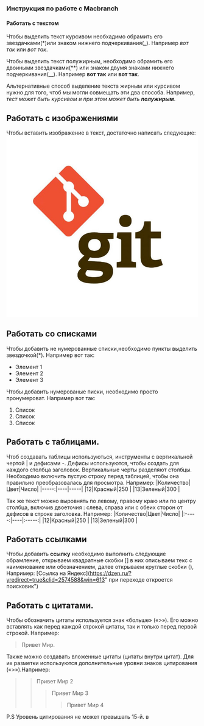 ### Инструкция по работе с Macbranch
#### Работать с текстом
Чтобы выделить текст курсивом необхадимо обрамить его звездачками(*)или знаком нижнего подчеркивания(_).
Например *вот так* или _вот так_.

Чтобы выделить текст полужирным, необходимо обрамить его двоиными звездачками(**) или знаком двумя знаками нижнего подчеркивания(__).
Например **вот так** или __вот так__.

Альтернативные способ выделение текста жирным или курсивом нужно для того, чтоб мы могли совмещать эти два способа. Например, _тест может быть курсивом и при этом может  быть **полужирым**_.

## Работать с изображениями
Чтобы вставить изображение в текст, достаточно написать следующие:![Hi GIT](Git.png)

## Работать со списками
Чтобы добавить не нумерованные списки,необходимо пункты выделить звездочкой(*).
Например вот так:
* Элемент 1
* Элемент 2
* Элемент 3

Чтобы добавить нумерованые  писки, необходимо просто пронумероват.
Например вот так:
1. Список
2. Список
3. Список

## Работать с таблицами.
Чтоб создавать таблицы используються, инструменты с вертикальной чертой | и дефисами -. Дефисы используются, чтобы создать для каждого столбца заголовок. Вертикальные черты разделяют столбцы. Необходимо включить пустую строку перед таблицей, чтобы она правильно преобразовалась для просмотра. Например:
|Количество|Цвет|Число|
|-----:|----|-----|
|12|Красный|250  |
|13|Зеленый|300  |

Так же текст можно выровнять по левому, правому краю или по центру столбца, включив двоеточия : слева, справа или с обеих сторон от дефисов в строке заголовка.
Например:
|Количество|Цвет|Число|
|:-----:|----|:-----:|
|12|Красный|250  |
|13|Зеленый|300  |

## Работать ссылками
Чтобы добавить **ссылку** необходимо выполнить следующие обрамление, открываем квадратные скобки [] в них описываем текс с наименование или обозначением, далее открываем круглые скобки (), Например:
[Ссылка на Яндекс](https://dzen.ru/?yredirect=true&clid=2574588&win=613" при переходе откроется поисковик")

## Работать с цитатами.
Чтобы обозначить цитаты используется знак «больше» («>»). Его можно вставлять как перед каждой строкой цитаты, так и только перед первой строкой. Например:
> Привет Мир.

Также можно создавать вложенные цитаты (цитаты внутри цитат). Для их разметки используются дополнительные уровни знаков цитирования («>»).Например:

>> Привет Мир 2
>>>Привет Мир 3
>>>>Привет Мир 4

P.S Уровень цитирования не может превышать 15-й.
в

